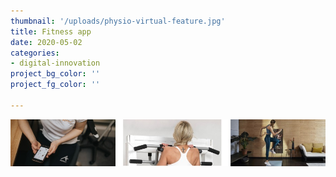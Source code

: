 ```yaml
---
thumbnail: '/uploads/physio-virtual-feature.jpg'
title: Fitness app
date: 2020-05-02
categories:
- digital-innovation
project_bg_color: ''
project_fg_color: ''

---
```

![](/uploads/physio-virtual-feature_small.jpg)
